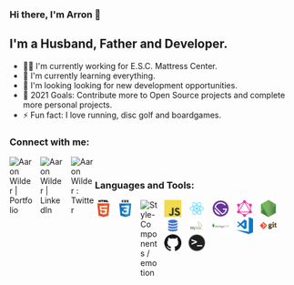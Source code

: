### Hi there, I'm Arron 👋

## I'm a Husband, Father and Developer.

- 👷‍♂️ I'm currently working for E.S.C. Mattress Center.
- 🎒 I'm currently learning everything.
- 🤝 I'm looking looking for new development opportunities.
- 🥅 2021 Goals: Contribute more to Open Source projects and complete more personal projects.
- ⚡ Fun fact: I love running, disc golf and boardgames.

### Connect with me:

[<img style="padding-right: 12px" align="left" alt="Aaron Wilder | Portfolio" width="42px" src="https://user-images.githubusercontent.com/17464319/88972152-f5797c00-d269-11ea-86fe-e5d8c5cf18ca.png" />][website] [<img style="padding-right: 12px" align="left" alt="Aaron Wilder | LinkedIn" width="42px" src="https://user-images.githubusercontent.com/17464319/88971318-a41cbd00-d268-11ea-802e-83d430e8d51b.png" />][linkedin][<img align="left" alt="Aaron Wilder : Twitter" width="42px" src="https://user-images.githubusercontent.com/17464319/88970888-fd382100-d267-11ea-81bd-9e8aff569e86.png" />][twitter]

<br/>

### Languages and Tools:

<img style="padding-right: 8px" align="left" alt="HTML5" width="30px" src="https://raw.githubusercontent.com/github/explore/80688e429a7d4ef2fca1e82350fe8e3517d3494d/topics/html/html.png" />
<img style="padding-right: 12px" align="left" alt="CSS3" width="30px" src="https://raw.githubusercontent.com/github/explore/80688e429a7d4ef2fca1e82350fe8e3517d3494d/topics/css/css.png" />
<img style="padding-right: 12px" align="left" alt="Style-Components / emotion" width="30px" src="https://user-images.githubusercontent.com/17464319/88973253-a46a8780-d26b-11ea-89ee-c02d3d1003e4.png" />

<img style="padding-right: 12px" align="left" alt="JavaScript" width="30px" src="https://raw.githubusercontent.com/github/explore/80688e429a7d4ef2fca1e82350fe8e3517d3494d/topics/javascript/javascript.png" />
<img style="padding-right: 12px" align="left" alt="React" width="30px" src="https://raw.githubusercontent.com/github/explore/80688e429a7d4ef2fca1e82350fe8e3517d3494d/topics/react/react.png" />
<img style="padding-right: 12px" align="left" alt="Gatsby" width="30px" src="https://raw.githubusercontent.com/github/explore/e94815998e4e0713912fed477a1f346ec04c3da2/topics/gatsby/gatsby.png" />
<img style="padding-right: 12px" align="left" alt="GraphQL" width="30px" src="https://raw.githubusercontent.com/github/explore/80688e429a7d4ef2fca1e82350fe8e3517d3494d/topics/graphql/graphql.png" />
<img style="padding-right: 12px" align="left" alt="Node.js" width="30px" src="https://raw.githubusercontent.com/github/explore/80688e429a7d4ef2fca1e82350fe8e3517d3494d/topics/nodejs/nodejs.png" />
<img style="padding-right: 12px" align="left" alt="SQL" width="30px" src="https://raw.githubusercontent.com/github/explore/80688e429a7d4ef2fca1e82350fe8e3517d3494d/topics/sql/sql.png" />
<img style="padding-right: 12px" align="left" alt="MySQL" width="30px" src="https://raw.githubusercontent.com/github/explore/80688e429a7d4ef2fca1e82350fe8e3517d3494d/topics/mysql/mysql.png" />
<img style="padding-right: 12px" align="left" alt="MongoDB" width="30px" src="https://raw.githubusercontent.com/github/explore/80688e429a7d4ef2fca1e82350fe8e3517d3494d/topics/mongodb/mongodb.png" />
<img style="padding-right: 12px" align="left" alt="Visual Studio Code" width="30ox" src="https://raw.githubusercontent.com/github/explore/80688e429a7d4ef2fca1e82350fe8e3517d3494d/topics/visual-studio-code/visual-studio-code.png" />
<img style="padding-right: 12px" align="left" alt="Git" width="30ox" src="https://raw.githubusercontent.com/github/explore/80688e429a7d4ef2fca1e82350fe8e3517d3494d/topics/git/git.png" />
<img style="padding-right: 12px" align="left" alt="GitHub" width="30ox" src="https://raw.githubusercontent.com/github/explore/78df643247d429f6cc873026c0622819ad797942/topics/github/github.png" />
<img style="padding-right: 12px" align="left" alt="HTML5" width="30ox" src="https://raw.githubusercontent.com/github/explore/80688e429a7d4ef2fca1e82350fe8e3517d3494d/topics/terminal/terminal.png" />

[website]: https://www.wilder.codes
[linkedin]: https://www.linkedin.com/in/aaronswilder
[twitter]: https://twitter.com/awildair
